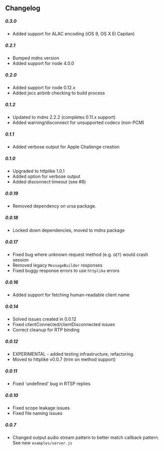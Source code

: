 Changelog
---------

##### 0.3.0
- Added support for ALAC encoding (iOS 9, OS X El Capitan)

##### 0.2.1
- Bumped mdns version
- Added support for node 4.0.0

##### 0.2.0
- Added support for node 0.12.x
- Added jscs airbnb checking to build process

##### 0.1.2
- Updated to mdns 2.2.2 (completes 0.11.x support)
- Added warning/disconnect for unsupported codecs (non-PCM)

##### 0.1.1
- Added verbose output for Apple Challenge creation

##### 0.1.0
- Upgraded to httplike 1.0.1
- Added option for verbose output
- Added disconnect timeout (see #8)

##### 0.0.19
- Removed dependency on ursa package.

##### 0.0.18
- Locked down dependencies, moved to mdns package

##### 0.0.17
- Fixed bug where unknown request method (e.g. `GET`) would crash session
- Removed legacy `MessageBuilder` responses
- Fixed buggy response errors to use `httplike` errors

##### 0.0.16
- Added support for fetching human-readable client name

##### 0.0.14
- Solved issues created in 0.0.12
- Fixed clientConnected/clientDisconnected issues
- Correct cleanup for RTP binding

##### 0.0.12
- EXPERIMENTAL - added testing infrastructure, refactoring.
- Moved to httplike v0.0.7 (trim on method support)

##### 0.0.11
- Fixed 'undefined' bug in RTSP replies

##### 0.0.10
- Fixed scope leakage issues
- Fixed file naming issues

##### 0.0.7
- Changed output audio stream pattern to better match callback pattern. See new ```examples/server.js```

